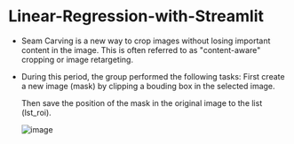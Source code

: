 # Linear-Regression-with-Streamlit
- Seam Carving is a new way to crop images without losing important content in the image. This is often referred to as "content-aware" cropping or image retargeting. 
- During this period, the group performed the following tasks: 
    First create a new image (mask) by clipping a bouding box in the selected image. 
    
    Then save the position of the mask in the original image to the list (lst_roi).
    
    ![image](https://user-images.githubusercontent.com/106755542/171824069-76184d9d-e3d8-4a0c-b2a8-d89d59e3f0aa.png)
